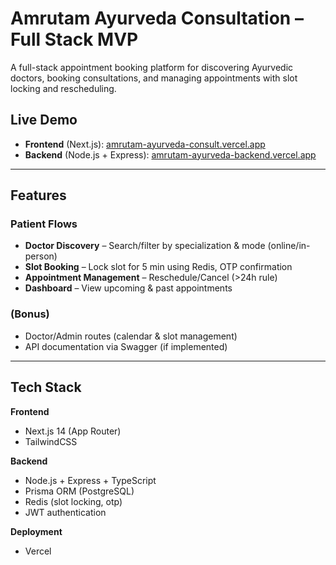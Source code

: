 # Amrutam Ayurveda Consultation – Full Stack MVP

A full-stack appointment booking platform for discovering Ayurvedic doctors, booking consultations, and managing appointments with slot locking and rescheduling.

## Live Demo

- **Frontend** (Next.js): [amrutam-ayurveda-consult.vercel.app](https://amrutam-ayurveda-consult.vercel.app/)
- **Backend** (Node.js + Express): [amrutam-ayurveda-backend.vercel.app](https://amrutam-ayurveda-backend.vercel.app/)

---

## Features

### Patient Flows
- **Doctor Discovery** – Search/filter by specialization & mode (online/in-person)
- **Slot Booking** – Lock slot for 5 min using Redis, OTP confirmation
- **Appointment Management** – Reschedule/Cancel (>24h rule)
- **Dashboard** – View upcoming & past appointments

### (Bonus)
- Doctor/Admin routes (calendar & slot management)
- API documentation via Swagger (if implemented)

---

## Tech Stack

**Frontend**
- Next.js 14 (App Router)
- TailwindCSS

**Backend**
- Node.js + Express + TypeScript
- Prisma ORM (PostgreSQL)
- Redis (slot locking, otp)
- JWT authentication

**Deployment**
- Vercel


